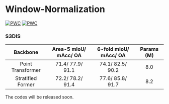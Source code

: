 # Window-Normalization
[![PWC](https://img.shields.io/endpoint.svg?url=https://paperswithcode.com/badge/pointnext-revisiting-pointnet-with-improved/semantic-segmentation-on-s3dis)](https://paperswithcode.com/paper/window-normalization-enhancing-point-cloud)
[![PWC](https://img.shields.io/endpoint.svg?url=https://paperswithcode.com/badge/pointnext-revisiting-pointnet-with-improved/3d-point-cloud-classification-on-scanobjectnn)](https://paperswithcode.com/sota/3d-point-cloud-classification-on-scanobjectnn?p=pointnext-revisiting-pointnet-with-improved)
### S3DIS
|     Backbone      | Area-5 mIoU/ mAcc/ OA | 6-fold mIoU/ mAcc/ OA|  Params (M) |
|:-----------------:|:---------------------:|:--------------------:|:-----------:|
| Point Transformer |   71.4/ 77.9/ 91.1    |    74.1/ 82.5/ 90.2  |     8.0     |
| Stratified Former |   72.2/ 78.2/ 91.4    |    77.6/ 85.8/ 91.7  |     8.2     |


The codes will be released soon.
